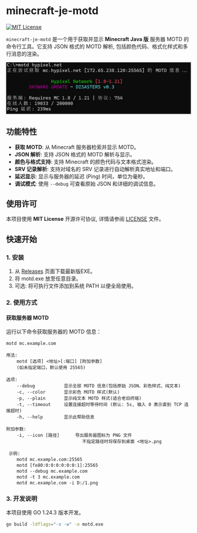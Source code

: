 # minecraft-je-motd
[![MIT License](https://img.shields.io/badge/license-MIT-blue.svg?style=flat)](http://choosealicense.com/licenses/mit/)

`minecraft-je-motd` 是一个用于获取并显示 **Minecraft Java 版** 服务器 MOTD 的命令行工具。它支持 JSON 格式的 MOTD 解析, 包括颜色代码、格式化样式和多行消息的渲染。

![minecraft-je-motd](images/motd.png)

## 功能特性

- **获取 MOTD**: 从 Minecraft 服务器检索并显示 MOTD。
- **JSON 解析**: 支持 JSON 格式的 MOTD 解析与显示。
- **颜色与格式支持**: 支持 Minecraft 的颜色代码与文本格式渲染。
- **SRV 记录解析**: 支持对域名的 SRV 记录进行自动解析真实地址和端口。
- **延迟显示**: 显示与服务器的延迟 (Ping) 时间，单位为毫秒。
- **调试模式**: 使用 `--debug` 可查看原始 JSON 和详细的调试信息。

## 使用许可

本项目使用 **MIT License** 开源许可协议, 详情请参阅 [LICENSE](LICENSE) 文件。

## 快速开始

### 1. 安装

1. 从 [Releases](https://github.com/YF-Eternal/minecraft-je-motd/releases) 页面下载最新版EXE。
2. 将 motd.exe 放至任意目录。
3. 可选: 将可执行文件添加到系统 PATH 以便全局使用。

### 2. 使用方式

#### 获取服务器 MOTD

运行以下命令获取服务器的 MOTD 信息：

```bash
motd mc.example.com
```
```text
用法:
    motd [选项] <地址>[:端口] [附加参数]
    (如未指定端口，默认使用 25565)

选项:
    --debug           显示全部 MOTD 信息(包括原始 JSON、彩色样式、纯文本)
    -c, --color       显示彩色 MOTD 样式(默认)
    -p, --plain       显示纯文本 MOTD 样式(适合老旧终端)
    -t, --timeout     设置连接超时等待时间 (默认: 5s, 输入 0 表示直到 TCP 连接超时)
    -h, --help        显示此帮助信息

附加参数:
    -i, --icon [路径]      导出服务器图标为 PNG 文件
                             不指定路径时将保存到桌面 <地址>.png

 示例:
    motd mc.example.com:25565
    motd [fe80:0:0:0:0:0:0:1]:25565
    motd --debug mc.example.com
    motd -t 3 mc.example.com
    motd mc.example.com -i D:/1.png
```
### 3. 开发说明
本项目使用 GO 1.24.3 版本开发。
```bash
go build -ldflags="-s -w" -o motd.exe
```
